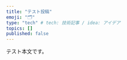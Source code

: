 ```yaml
---
title: "テスト投稿"
emoji: "🗂"
type: "tech" # tech: 技術記事 / idea: アイデア
topics: []
published: false
---
```


テスト本文です。